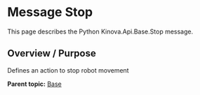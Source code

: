 # Message Stop

This page describes the Python Kinova.Api.Base.Stop message.

## Overview / Purpose

Defines an action to stop robot movement

**Parent topic:** [Base](../references/summary_Base.md)

